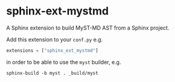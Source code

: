 # sphinx-ext-mystmd

A Sphinx extension to build MyST-MD AST from a Sphinx project.

Add this extension to your `conf.py` e.g.
```python
extensions = ["sphinx_ext_mystmd"]
```
in order to be able to use the `myst` builder, e.g.

```shell
sphinx-build -b myst . _build/myst
```
